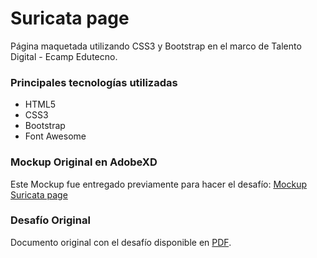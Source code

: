 # Suricata page
Página maquetada utilizando CSS3 y Bootstrap en el marco de Talento Digital - Ecamp Edutecno.

### Principales tecnologías utilizadas
- HTML5
- CSS3  
- Bootstrap
- Font Awesome

### Mockup Original en AdobeXD

Este Mockup fue entregado previamente para hacer el desafío:
[Mockup Suricata page](https://xd.adobe.com/spec/dcf92897-39ba-4e9a-4d25-af16b55e2c78-aac8/)

### Desafío Original

Documento original con el desafío disponible en [PDF](./doc/desafio_suricata.pdf).